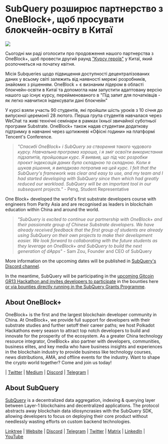 # SubQuery розширює партнерство з OneBlock+, щоб просувати блокчейн-освіту в Китаї

![](https://miro.medium.com/max/1400/0*vr-DzLokDkkiY4ss)

Сьогодні ми раді оголосити про продовження нашого партнерства з OneBlock+, щоб провести другий раунд ["Курсу героїв"](https://doc.subquery.network/academy/herocourse/) у Китаї, який розпочнеться на початку квітня.

Місія Subqueries щодо підвищення доступності децентралізованих даних у всьому світі залежить від наявності мережі розробників, знайомих з рішенням. OneBlock + є визнаним лідером в області блокчейн-освіти в Китаї та допомогла нам запустити адаптовану версію нашого що існує курсу, перейменованого в "Під запит для початківців - як легко навчитися індексувати дані блокчейн"

У курсі взяли участь 90 студентів, які пройшли шість уроків з 10 січня до випускної церемонії 28 лютого. Перша група студентів навчалася через WeChat та живі технічні семінари в рамках їхньої звичайної суботньої програми Substrate. OneBlock+ також надав студентам додаткову підтримку в навчанні через щотижневі «Офісні години» на платформі Tencent's Conference.

> _"Спасибі OneBlock+ і SubQuery за створення такого чудового курсу. Навчальна програма хороша, і я зміг освоїти використання підзапитів, пройшовши курс. Я виявив, що під час розробки проєкт індексація даних була складною та складною. Коли я шукав рішення, я випадково потрапив на цей курс. I felt that the SubQuery's framework was clear and easy to use, and my team and I had started developing with SubQuery since then which had greatly reduced our workload. SubQuery will be an important tool in our subsequent projects."_ - Peng, Student Representative

One Block+ developed the world's first substrate developers course with engineers from Parity Asia and are recognised as leaders in blockchain education within China and around the world.

> _"SubQuery is excited to continue our partnership with OneBlock+ and their passionate group of Chinese Substrate developers. We have already received feedback that the first group of students are already using SubQuery on their own projects to make their development easier. We look forward to collaborating with the future students as they leverage on OneBlock+ and SubQuery to build the next generation of dApps"_ - Sam Zou, Founder and CEO of SubQuery

More information on the upcoming dates will be published in [SubQuery's Discord channel](https://discord.com/invite/78zg8aBSMG).

In the meantime, SubQuery will be participating in the [upcoming Gitcoin GR13 Hackathon and invites developers to participate](https://gitcoin.co/hackathon/gr13/onboard) in the bounties here [or via bounties directly running in the SubQuery Grants Programme](https://subquery.network/grants).

## About OneBlock+

OneBlock+ is the first and the largest blockchain developer community in China. At OneBlock+, we provide full support for developers with their substrate studies and further setoff their career paths; we host Polkadot Hackathons every season to attract top notch developers to build and innovate for the prosperity of the ecosystem. As a greater China technology resource integrator, OneBlock+ also partner with developers, communities, business elites, and key media who have business insights and experiences in the blockchain industry to provide business like technology courses, news distributions, AMA, and offline events for the industry. Want to shape the crypto world together? Come and join us today!

| [Twitter](https://mobile.twitter.com/oneblock_) | [Medium](https://medium.com/@OneBlockplus?p=5a6193755f9b) | [Discord](https://discord.gg/5aWx6Rch) | [Telegram](https://t.me/oneblock_dev) |

## About SubQuery

[SubQuery](https://subquery.network) is a decentralized data aggregation, indexing & querying layer between Layer-1 blockchains and decentralized applications. The protocol abstracts away blockchain data idiosyncrasies with the SubQuery SDK, allowing developers to focus on deploying their core product without needlessly wasting efforts on custom backend technologies.

​​[Linktree](https://linktr.ee/subquerynetwork) | [Website](https://subquery.network/) | [Discord](https://discord.com/invite/78zg8aBSMG) | [Telegram](https://t.me/subquerynetwork) | [Twitter](https://twitter.com/subquerynetwork) | [Matrix](https://matrix.to/#/#subquery:matrix.org) | [LinkedIn](https://www.linkedin.com/company/subquery) | [YouTube](https://www.youtube.com/channel/UCi1a6NUUjegcLHDFLr7CqLw)
